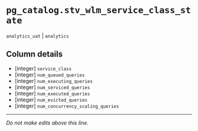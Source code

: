 # `pg_catalog.stv_wlm_service_class_state`
`analytics_uat` | `analytics`

## Column details
* [integer]   `service_class`
* [integer]   `num_queued_queries`
* [integer]   `num_executing_queries`
* [integer]   `num_serviced_queries`
* [integer]   `num_executed_queries`
* [integer]   `num_evicted_queries`
* [integer]   `num_concurrency_scaling_queries`

-------------------------------------------------------------------------------
*Do not make edits above this line.*
